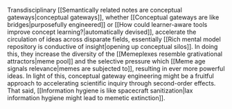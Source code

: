---
---

Transdisciplinary [[Semantically related notes are conceptual gateways|conceptual gateways]], whether [[Conceptual gateways are like bridges|purposefully engineered]] or [[How could learner-aware tools improve concept learning?|automatically devised]], accelerate the circulation of ideas across disparate fields, essentially [[Rich mental model repository is conductive of insight|opening up conceptual silos]]. In doing this, they increase the diversity of the [[Memeplexes resemble grativational attractors|meme pool]] and the selective pressure which [[Meme age signals relevance|memes are subjected to]], resulting in ever more powerful ideas. In light of this, conceptual gateway engineering might be a fruitful approach to accelerating scientific inquiry through second-order effects. That said, [[Information hygiene is like spacecraft sanitization|lax information hygiene might lead to memetic extinction]].